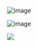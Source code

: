 ![image](https://github.com/sampokoski/sampokoski/assets/166921213/778b52c2-b45f-44ce-8392-f5759244b7ad)

![image](https://github.com/sampokoski/sampokoski/assets/166921213/a1da4a0d-554f-49e1-a975-ad9de6778f8a)

![](https://komarev.com/ghpvc/?username=sampokoski)


